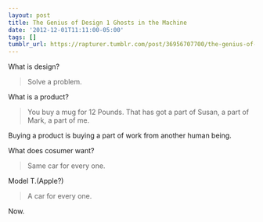 ```yaml
---
layout: post
title: The Genius of Design 1 Ghosts in the Machine
date: '2012-12-01T11:11:00-05:00'
tags: []
tumblr_url: https://rapturer.tumblr.com/post/36956707700/the-genius-of-design-1-ghosts-in-the-machine
---
```

What is design?

> Solve a problem.

What is a product?

> You buy a mug for 12 Pounds. That has got a part of Susan, a part of Mark, a part of me.

Buying a product is buying a part of work from another human being.

What does cosumer want?

> Same car for every one.

Model T.(Apple?)

> A car for every one.

Now.

